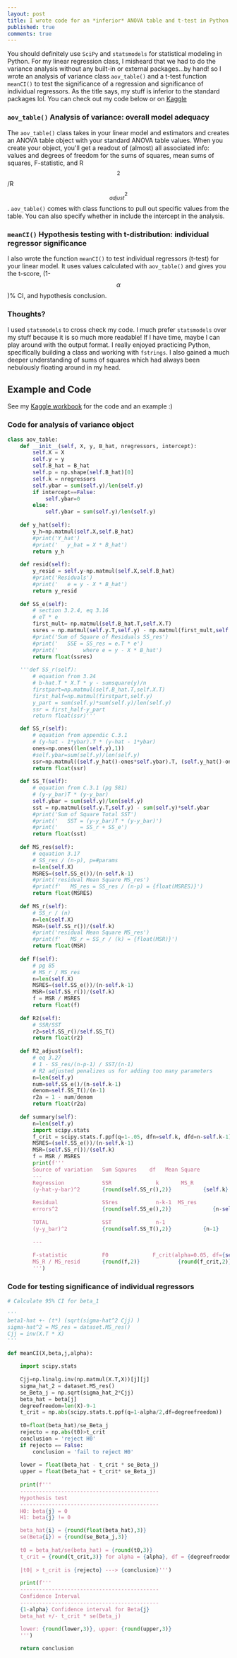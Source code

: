 ```yaml
---
layout: post
title: I wrote code for an *inferior* ANOVA table and t-test in Python
published: true
comments: true
---
```


You should definitely use ```SciPy``` and ```statsmodels``` for statistical modeling in Python. For my linear regression class, I misheard that we had to do the variance analysis without any built-in or external packages...by hand! so I wrote an analysis of variance class ```aov_table()``` and a t-test function ```meanCI()``` to test the significance of a regression and significance of individual regressors. As the title says, my stuff is inferior to the standard packages lol. You can check out my code below or on [Kaggle](https://www.kaggle.com/code/emilykchang/ra-hw5-6)

### ```aov_table()``` Analysis of variance: overall model adequacy
The ```aov_table()``` class takes in your linear model and estimators and creates an ANOVA table object with your standard ANOVA table values. When you create your object, you'll get a readout of (almost) all associated info: values and degrees of freedom for the sums of squares, mean sums of squares, F-statistic, and R$$^2$$/R$$^2_{adjust}$$. ```aov_table()``` comes with class functions to pull out specific values from the table. You can also specify whether in include the intercept in the analysis.

### ```meanCI()``` Hypothesis testing with t-distribution: individual regressor significance
I also wrote the function ```meanCI()``` to test individual regressors (t-test) for your linear model. It uses values calculated with ```aov_table()``` and gives you the t-score, (1-$$\alpha$$)% CI, and hypothesis conclusion.

### Thoughts?
I used ```statsmodels``` to cross check my code. I much prefer ```statsmodels``` over my stuff because it is so much more readable! If I have time, maybe I can play around with the output format. I really enjoyed practicing Python, specifically building a class and working with ```fstrings```. I also gained a much deeper understanding of sums of squares which had always been nebulously floating around in my head.

## Example and Code
See my [Kaggle workbook](https://www.kaggle.com/code/emilykchang/ra-hw5-6) for the code and an example :)

### Code for analysis of variance object
```python 
class aov_table:
    def __init__(self, X, y, B_hat, nregressors, intercept):
        self.X = X
        self.y = y
        self.B_hat = B_hat
        self.p = np.shape(self.B_hat)[0]
        self.k = nregressors
        self.ybar = sum(self.y)/len(self.y)
        if intercept==False:
            self.ybar=0
        else:
            self.ybar = sum(self.y)/len(self.y)
        
    def y_hat(self):
        y_h=np.matmul(self.X,self.B_hat)
        #print('Y_hat')
        #print('   y_hat = X * B_hat')
        return y_h
    
    def resid(self):
        y_resid = self.y-np.matmul(self.X,self.B_hat)
        #print('Residuals')
        #print('   e = y - X * B_hat')
        return y_resid
    
    def SS_e(self):
        # section 3.2.4, eq 3.16
        # eT * e
        first_mult= np.matmul(self.B_hat.T,self.X.T)
        ssres = np.matmul(self.y.T,self.y) - np.matmul(first_mult,self.y)
        #print('Sum of Square of Residuals SS_res')
        #print('   SSE = SS_res = e.T * e')
        #print('        where e = y - X * B_hat')
        return float(ssres)
    
    '''def SS_r(self):
        # equation from 3.24
        # b-hat.T * X.T * y - sumsquare(y)/n
        firstpart=np.matmul(self.B_hat.T,self.X.T)
        first_half=np.matmul(firstpart,self.y)
        y_part = sum(self.y)*sum(self.y)/len(self.y)
        ssr = first_half-y_part
        return float(ssr)'''

    def SS_r(self):
        # equation from appendic C.3.1
        # (y-hat - 1*ybar).T * (y-hat - 1*ybar)
        ones=np.ones((len(self.y),1))
        #self.ybar=sum(self.y)/len(self.y)
        ssr=np.matmul((self.y_hat()-ones*self.ybar).T, (self.y_hat()-ones*self.ybar))
        return float(ssr)
    
    def SS_T(self):
        # equation from C.3.1 (pg 581)
        # (y-y_bar)T * (y-y_bar)
        self.ybar = sum(self.y)/len(self.y)
        sst = np.matmul(self.y.T,self.y) - sum(self.y)*self.ybar
        #print('Sum of Square Total SST')
        #print('   SST = (y-y_bar)T * (y-y_bar)')
        #print('       = SS_r + SS_e')
        return float(sst)
    
    def MS_res(self):
        # equation 3.17
        # SS_res / (n-p), p=#params
        n=len(self.X)
        MSRES=(self.SS_e())/(n-self.k-1)
        #print('residual Mean Square MS_res')
        #print(f'   MS_res = SS_res / (n-p) = {float(MSRES)}')
        return float(MSRES)
    
    def MS_r(self):
        # SS_r / (n)
        n=len(self.X)
        MSR=(self.SS_r())/(self.k)
        #print('residual Mean Square MS_res')
        #print(f'   MS_r = SS_r / (k) = {float(MSR)}')
        return float(MSR)
    
    def F(self):
        # pg 85
        # MS_r / MS_res
        n=len(self.X)
        MSRES=(self.SS_e())/(n-self.k-1)
        MSR=(self.SS_r())/(self.k)
        f = MSR / MSRES
        return float(f)
    
    def R2(self):
        # SSR/SST
        r2=self.SS_r()/self.SS_T()
        return float(r2)
    
    def R2_adjust(self):
        # eq 3.27
        # 1 - SS_res/(n-p-1) / SST/(n-1)
        # R2 adjusted penalizes us for adding too many parameters
        n=len(self.y)
        num=self.SS_e()/(n-self.k-1)
        denom=self.SS_T()/(n-1)
        r2a = 1 - num/denom
        return float(r2a)
    
    def summary(self):
        n=len(self.y)
        import scipy.stats
        f_crit = scipy.stats.f.ppf(q=1-.05, dfn=self.k, dfd=n-self.k-1)
        MSRES=(self.SS_e())/(n-self.k-1)
        MSR=(self.SS_r())/(self.k)
        f = MSR / MSRES
        print(f'''
        Source of variation   Sum Sqaures    df   Mean Square
        ---
        Regression            SSR              k       MS_R
        (y-hat-y-bar)^2       {round(self.SS_r(),2)}          {self.k}       {round(self.MS_r(),2)}
        
        Residual              SSres            n-k-1  MS_res
        errors^2              {round(self.SS_e(),2)}             {n-self.k-1}     {round(self.MS_res(),2)}
        
        TOTAL                 SST              n-1
        (y-y_bar)^2           {round(self.SS_T(),2)}          {n-1}
        
        ---
        
        F-statistic           F0              F_crit(alpha=0.05, df={self.k}, {n-self.k-1})
        MS_R / MS_resid       {round(f,2)}            {round(f_crit,2)}
        ''')
```

### Code for testing significance of individual regressors

```python
# Calculate 95% CI for beta_1

'''
beta1-hat +- (t*) (sqrt(sigma-hat^2 Cjj) ) 
sigma-hat^2 = MS_res = dataset.MS_res()
Cjj = inv(X.T * X)
'''

def meanCI(X,beta,j,alpha):
    
    import scipy.stats
    
    Cjj=np.linalg.inv(np.matmul(X.T,X))[j][j]
    sigma_hat_2 = dataset.MS_res()
    se_Beta_j = np.sqrt(sigma_hat_2*Cjj)
    beta_hat = beta[j]
    degreefreedom=len(X)-9-1
    t_crit = np.abs(scipy.stats.t.ppf(q=1-alpha/2,df=degreefreedom))
    
    t0=float(beta_hat)/se_Beta_j
    rejecto = np.abs(t0)>t_crit
    conclusion = 'reject H0'
    if rejecto == False:
        conclusion = 'fail to reject H0'
    
    lower = float(beta_hat - t_crit * se_Beta_j)
    upper = float(beta_hat + t_crit* se_Beta_j)
    
    print(f'''
    --------------------------------------------
    Hypothesis test
    --------------------------------------------
    H0: beta{j} = 0
    H1: beta{j} != 0

    beta_hat{i} = {round(float(beta_hat),3)}
    se(Beta{i}) = {round(se_Beta_j,3)}
    
    t0 = beta_hat/se(beta_hat) = {round(t0,3)}
    t_crit = {round(t_crit,3)} for alpha = {alpha}, df = {degreefreedom}
    
    |t0| > t_crit is {rejecto} ---> {conclusion}''')
    
    print(f'''
    --------------------------------------------
    Confidence Interval
    --------------------------------------------
    {1-alpha} Confidence interval for Beta{j}
    beta_hat +/- t_crit * se(Beta_j)
    
    lower: {round(lower,3)}, upper: {round(upper,3)}
    ''')

    return conclusion
```

